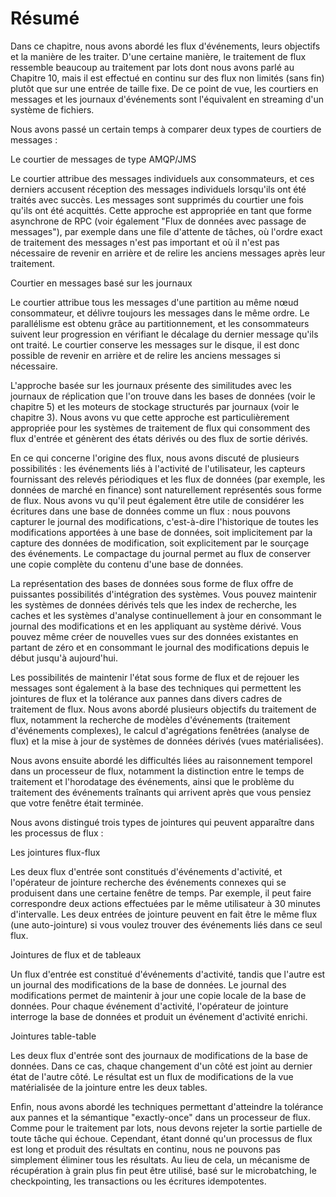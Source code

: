 # Résumé

Dans ce chapitre, nous avons abordé les flux d'événements, leurs objectifs et la manière de les traiter. D'une certaine manière, le traitement de flux ressemble beaucoup au traitement par lots dont nous avons parlé au Chapitre 10, mais il est effectué en continu sur des flux non limités (sans fin) plutôt que sur une entrée de taille fixe. De ce point de vue, les courtiers en messages et les journaux d'événements sont l'équivalent en streaming d'un système de fichiers.

Nous avons passé un certain temps à comparer deux types de courtiers de messages :

Le courtier de messages de type AMQP/JMS

Le courtier attribue des messages individuels aux consommateurs, et ces derniers accusent réception des messages individuels lorsqu'ils ont été traités avec succès. Les messages sont supprimés du courtier une fois qu'ils ont été acquittés. Cette approche est appropriée en tant que forme asynchrone de RPC (voir également "Flux de données avec passage de messages"), par exemple dans une file d'attente de tâches, où l'ordre exact de traitement des messages n'est pas important et où il n'est pas nécessaire de revenir en arrière et de relire les anciens messages après leur traitement.

Courtier en messages basé sur les journaux

Le courtier attribue tous les messages d'une partition au même nœud consommateur, et délivre toujours les messages dans le même ordre. Le parallélisme est obtenu grâce au partitionnement, et les consommateurs suivent leur progression en vérifiant le décalage du dernier message qu'ils ont traité. Le courtier conserve les messages sur le disque, il est donc possible de revenir en arrière et de relire les anciens messages si nécessaire.

L'approche basée sur les journaux présente des similitudes avec les journaux de réplication que l'on trouve dans les bases de données (voir le chapitre 5) et les moteurs de stockage structurés par journaux (voir le chapitre 3). Nous avons vu que cette approche est particulièrement appropriée pour les systèmes de traitement de flux qui consomment des flux d'entrée et génèrent des états dérivés ou des flux de sortie dérivés.

En ce qui concerne l'origine des flux, nous avons discuté de plusieurs possibilités : les événements liés à l'activité de l'utilisateur, les capteurs fournissant des relevés périodiques et les flux de données (par exemple, les données de marché en finance) sont naturellement représentés sous forme de flux. Nous avons vu qu'il peut également être utile de considérer les écritures dans une base de données comme un flux : nous pouvons capturer le journal des modifications, c'est-à-dire l'historique de toutes les modifications apportées à une base de données, soit implicitement par la capture des données de modification, soit explicitement par le sourçage des événements. Le compactage du journal permet au flux de conserver une copie complète du contenu d'une base de données.

La représentation des bases de données sous forme de flux offre de puissantes possibilités d'intégration des systèmes. Vous pouvez maintenir les systèmes de données dérivés tels que les index de recherche, les caches et les systèmes d'analyse continuellement à jour en consommant le journal des modifications et en les appliquant au système dérivé. Vous pouvez même créer de nouvelles vues sur des données existantes en partant de zéro et en consommant le journal des modifications depuis le début jusqu'à aujourd'hui.

Les possibilités de maintenir l'état sous forme de flux et de rejouer les messages sont également à la base des techniques qui permettent les jointures de flux et la tolérance aux pannes dans divers cadres de traitement de flux. Nous avons abordé plusieurs objectifs du traitement de flux, notamment la recherche de modèles d'événements (traitement d'événements complexes), le calcul d'agrégations fenêtrées (analyse de flux) et la mise à jour de systèmes de données dérivés (vues matérialisées).

Nous avons ensuite abordé les difficultés liées au raisonnement temporel dans un processeur de flux, notamment la distinction entre le temps de traitement et l'horodatage des événements, ainsi que le problème du traitement des événements traînants qui arrivent après que vous pensiez que votre fenêtre était terminée.

Nous avons distingué trois types de jointures qui peuvent apparaître dans les processus de flux :

Les jointures flux-flux

Les deux flux d'entrée sont constitués d'événements d'activité, et l'opérateur de jointure recherche des événements connexes qui se produisent dans une certaine fenêtre de temps. Par exemple, il peut faire correspondre deux actions effectuées par le même utilisateur à 30 minutes d'intervalle.  Les deux entrées de jointure peuvent en fait être le même flux (une auto-jointure) si vous voulez trouver des événements liés dans ce seul flux.

Jointures de flux et de tableaux

Un flux d'entrée est constitué d'événements d'activité, tandis que l'autre est un journal des modifications de la base de données. Le journal des modifications permet de maintenir à jour une copie locale de la base de données. Pour chaque événement d'activité, l'opérateur de jointure interroge la base de données et produit un événement d'activité enrichi.

Jointures table-table

Les deux flux d'entrée sont des journaux de modifications de la base de données. Dans ce cas, chaque changement d'un côté est joint au dernier état de l'autre côté. Le résultat est un flux de modifications de la vue matérialisée de la jointure entre les deux tables.

Enfin, nous avons abordé les techniques permettant d'atteindre la tolérance aux pannes et la sémantique "exactly-once" dans un processeur de flux. Comme pour le traitement par lots, nous devons rejeter la sortie partielle de toute tâche qui échoue. Cependant, étant donné qu'un processus de flux est long et produit des résultats en continu, nous ne pouvons pas simplement éliminer tous les résultats. Au lieu de cela, un mécanisme de récupération à grain plus fin peut être utilisé, basé sur le microbatching, le checkpointing, les transactions ou les écritures idempotentes. 


